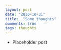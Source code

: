 ```yaml
---
layout: post
date: "2020-10-31"
title:  "Some thoughts"
comments: true
tags: thoughts
---
```


- Placeholder post
